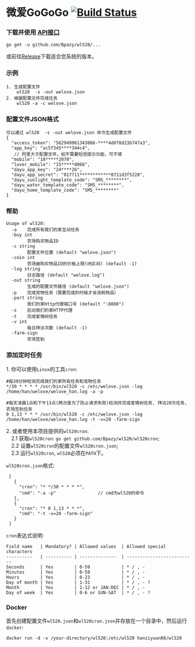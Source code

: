 微爱GoGoGo [![Build Status](https://travis-ci.org/Bpazy/wl520.svg?branch=master)](https://travis-ci.org/Bpazy/wl520)
=============

### 下载并使用 [API接口](https://github.com/Bpazy/wl520/blob/master/document/API.md)
```
go get -u github.com/Bpazy/wl520/...
```
或前往[Release](https://github.com/Bpazy/wl520/releases)下载适合您系统的版本。

### 示例
```
1. 生成配置文件 
    wl520  -s -out welove.json
2. 根据配置文件完成任务 
    wl520 -a -c welove.json
```

### 配置文件JSON格式
```
可以通过 wl520  -s -out welove.json 命令生成配置文件
{
  "access_token": "562949961343086-****4d8f8d23b747a3",
  "app_key": "ac5f345****344c4",
   // 阿里大于配置文件，如不需要短信提示功能，可不填
  "mobile": "18*****2070",
  "lover_mobile": "15*****8066",
  "dayu_app_key": "24****26",
  "dayu_app_secret": "817711************8711d3f5228",
  "dayu_sunlight_template_code": "SMS_********",
  "dayu_water_template_code": "SMS_********",
  "dayu_home_template_code": "SMS_********"
}
```

### 帮助
```
Usage of wl520:
  -a    完成所有我们的家互动任务
  -buy int
        农场购买物品ID
  -c string
        配置文件位置 (default "welove.json")
  -coin int
        农场被购买物品ID的价格上限(闭区间) (default -1)
  -log string
        日志路径 (default "welove.log")
  -out string
        生成的配置文件路径 (default "welove.json")
  -p    完成宠物任务（需要完成的时候才会消耗物品）
  -port string
        我们的家Http代理端口号 (default ":8080")
  -s    启动我们的家HTTP代理
  -t    完成爱情树任务
  -v int
        每日拜访次数 (default -1)
  -farm-sign
        农场签到
```

### 添加定时任务
1\. 你可以使用`Linux`的工具`cron`:
```
#每30分钟检测完成我们的家所有任务和宠物任务
*/30 * * * * /usr/bin/wl520 -c /etc/welove.json -log /home/han/welove/welove_han.log -a -p

#每天凌晨1点和下午13点(两次是为了防止请求失败)检测并完成爱情树任务, 拜访20次任务, 农场签到任务
0 1,13 * * * /usr/bin/wl520 -c /etc/welove.json -log /home/han/welove/welove_han.log -t -v=20 -farm-sign
```
2\. 或者使用本项目提供的`wl520cron`:    
&emsp;2.1 获取`wl520cron`: `go get github.com/Bpazy/wl520/wl520cron`;    
&emsp;2.2 设置`wl520cron`的配置文件`wl520cron.json`;    
&emsp;2.3 运行`wl520cron`, `wl520`必须在`PATH`下。

`wl520cron.json`格式:
```
 [
   {
     "cron": "* */30 * * * *",
     "cmd": "-a -p"                // cmd为wl520的命令
   },
   {
     "cron": "* 0 1,13 * * *",
     "cmd": "-t -v=20 -farm-sign"
   }
 ]
 ```
`cron`表达式说明:
```
Field name   | Mandatory? | Allowed values  | Allowed special characters
----------   | ---------- | --------------  | --------------------------
Seconds      | Yes        | 0-59            | * / , -
Minutes      | Yes        | 0-59            | * / , -
Hours        | Yes        | 0-23            | * / , -
Day of month | Yes        | 1-31            | * / , - ?
Month        | Yes        | 1-12 or JAN-DEC | * / , -
Day of week  | Yes        | 0-6 or SUN-SAT  | * / , - ?
```

### Docker
首先创建配置文件`wl520.json`和`wl520cron.json`并存放在一个目录中，然后运行`docker`:
```
docker run -d -v /your-directory/wl520:/etc/wl520 hanziyuan08/wl520
```
